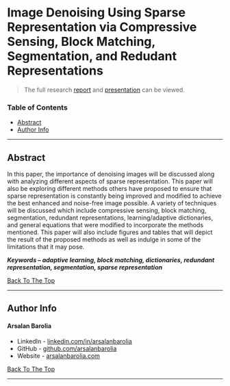 <a href='#project' id='project' class='anchor' aria-hidden='true'></a>

# Image Denoising Using Sparse Representation via Compressive Sensing, Block Matching, Segmentation, and Redudant Representations

> The full research [report](files/Image-Denoising-Research-Paper.pdf) and [presentation](files/Image-Denoising-Presentation.pdf) can be viewed.

### Table of Contents

- [Abstract](#abstract)
- [Author Info](#author-info)

---

## Abstract

<p align="justify">

In this paper, the importance of denoising images will be discussed along with analyzing different aspects of sparse representation. This paper will also be exploring different methods others have proposed to ensure that sparse representation is constantly being improved and modified to achieve the best enhanced and noise-free image possible. A variety of techniques will be discussed which include compressive sensing, block matching, segmentation, redundant representations, learning/adaptive dictionaries, and general equations that were modified to incorporate the methods mentioned. This paper will also include figures and tables that will depict the result of the proposed methods as well as indulge in some of the limitations that it may pose.

</p>

<b><em>Keywords – adaptive learning, block matching, dictionaries, redundant representation, segmentation, sparse representation</em></b>


[Back To The Top](#project)

---

## Author Info

<h4> Arsalan Barolia</h4>

- LinkedIn - [linkedin.com/in/arsalanbarolia](https://www.linkedin.com/in/arsalanbarolia)
- GitHub - [github.com/arsalanbarolia](https://github.com/arsalanbarolia)
- Website - [arsalanbarolia.com](https://arsalanbarolia.com)

<p></p>

[Back To The Top](#project)

---
